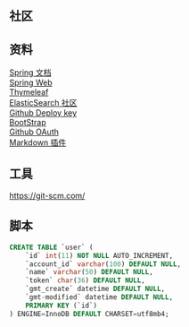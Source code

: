 ## 社区

## 资料
[Spring 文档](https://spring.io/guides)  
[Spring Web](https://spring.io/guides/gs/serving-web-content)  
[Thymeleaf](https://www.thymeleaf.org/doc/tutorials/3.0/usingthymeleaf.html)  
[ElasticSearch 社区](https://elasticsearch.cn)  
[Github Deploy key](https://docs.github.com/cn/developers/overview/managing-deploy-keys#deploy-keys)  
[BootStrap](https://v3.bootcss.com/)  
[Github OAuth](https://docs.github.com/cn/developers/apps/building-oauth-apps/creating-an-oauth-app)  
[Markdown 插件](http://editor.md.ipandao.com)

## 工具
https://git-scm.com/

## 脚本
```sql
CREATE TABLE `user` (
    `id` int(11) NOT NULL AUTO_INCREMENT,
    `account_id` varchar(100) DEFAULT NULL,
    `name` varchar(50) DEFAULT NULL,
    `token` char(36) DEFAULT NULL,
    `gmt_create` datetime DEFAULT NULL,
    `gmt-modified` datetime DEFAULT NULL,
    PRIMARY KEY (`id`)
) ENGINE=InnoDB DEFAULT CHARSET=utf8mb4;
```
